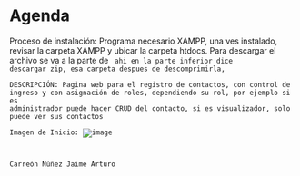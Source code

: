 # Agenda
Proceso de instalación:
Programa necesario XAMPP, una ves instalado, revisar la carpeta XAMPP y ubicar la carpeta htdocs.
Para descargar el archivo se va a la parte de <Code> ahi en la parte inferior dice descargar zip, esa carpeta despues de descomprimirla,  
DESCRIPCIÓN:
Pagina web para el registro de contactos, con control de ingreso y con asignación de roles, dependiendo su rol, por ejemplo si es administrador puede hacer CRUD del contacto, si es visualizador, solo puede ver sus contactos  
Imagen de Inicio:
![image](https://github.com/user-attachments/assets/efc5b2c3-6597-45be-bd53-bb7b3b3039e5)

Carreón Núñez Jaime Arturo
